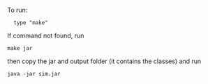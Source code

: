 To run: 

```
  type "make"
```

If command not found, run 
  ```
  make jar
  ```

then copy the jar and output folder (it contains the classes) and run 
  ```
  java -jar sim.jar
  ```
